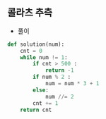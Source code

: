 ## 콜라츠 추측    
- 풀이  

```python  
def solution(num):
    cnt = 0
    while num != 1:
        if cnt > 500 :
            return -1
        if num % 2 :
            num = num * 3 + 1
        else:
            num //= 2
        cnt += 1
    return cnt
```    

